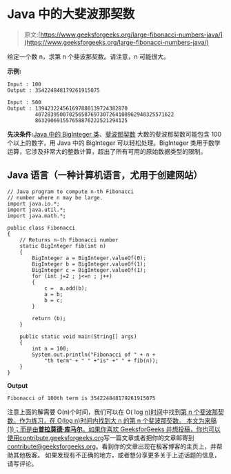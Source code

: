 # Java 中的大斐波那契数

> 原文:[https://www.geeksforgeeks.org/large-fibonacci-numbers-java/](https://www.geeksforgeeks.org/large-fibonacci-numbers-java/)

给定一个数 n，求第 n 个斐波那契数。请注意，n 可能很大。

**示例:**

```
Input : 100
Output : 354224848179261915075

Input : 500
Output : 139423224561697880139724382870
         407283950070256587697307264108962948325571622
         863290691557658876222521294125 

```

**先决条件:**[Java 中的 BigInteger 类](https://www.geeksforgeeks.org/biginteger-class-in-java/)、[斐波那契数](https://www.geeksforgeeks.org/program-for-nth-fibonacci-number/)
大数的斐波那契数可能包含 100 个以上的数字，用 Java 中的 BigInteger 可以轻松处理。BigInteger 类用于数学运算，它涉及非常大的整数计算，超出了所有可用的原始数据类型的限制。

## Java 语言（一种计算机语言，尤用于创建网站）

```
// Java program to compute n-th Fibonacci
// number where n may be large.
import java.io.*;
import java.util.*;
import java.math.*;

public class Fibonacci
{
    // Returns n-th Fibonacci number
    static BigInteger fib(int n)
    {
        BigInteger a = BigInteger.valueOf(0);
        BigInteger b = BigInteger.valueOf(1);
        BigInteger c = BigInteger.valueOf(1);
        for (int j=2 ; j<=n ; j++)
        {
            c =  a.add(b);
            a = b;
            b = c;
        }

        return (b);
    }

    public static void main(String[] args)
    {
        int n = 100;
        System.out.println("Fibonacci of " + n +
            "th term" + " " +"is" +" " + fib(n));
    }
}
```

**Output**

```
Fibonacci of 100th term is 354224848179261915075

```

注意上面的解需要 O(n)个时间，我们可以在 O( log [n)时间](https://www.geeksforgeeks.org/program-for-nth-fibonacci-number/)中找到[第 n 个斐波那契数。作为练习，在 O(log n)时间内找到大 n 的第 n 个斐波那契数。
本文为来稿(1)；而是由**普拉莫德·库马尔**。如果你喜欢 GeeksforGeeks 并想投稿，你也可以使用](https://www.geeksforgeeks.org/program-for-nth-fibonacci-number/)[contribute.geeksforgeeks.org](http://www.contribute.geeksforgeeks.org)写一篇文章或者把你的文章邮寄到 contribute@geeksforgeeks.org。看到你的文章出现在极客博客的主页上，并帮助其他极客。
如果发现有不正确的地方，或者想分享更多关于上述话题的信息，请写评论。
